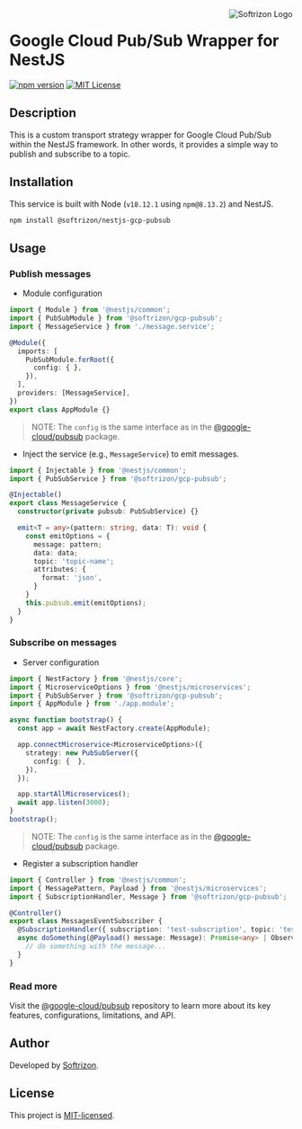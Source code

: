 <img src="https://i.ibb.co/rxN33YX/poweredbysoftrizon.png" alt="Softrizon Logo" title="Softfrizon" align="right"/>

# Google Cloud Pub/Sub Wrapper for NestJS

[![npm version][version-img]][version-url]
[![MIT License][license-img]][license-url]

## Description

This is a custom transport strategy wrapper for Google Cloud Pub/Sub within the
NestJS framework. In other words, it provides a simple way to publish and
subscribe to a topic.

## Installation

This service is built with Node (`v18.12.1` using `npm@8.13.2`) and NestJS.

```bash
npm install @softrizon/nestjs-gcp-pubsub
```

## Usage

### Publish messages

- Module configuration

```ts
import { Module } from '@nestjs/common';
import { PubSubModule } from '@softrizon/gcp-pubsub';
import { MessageService } from './message.service';

@Module({
  imports: [
    PubSubModule.forRoot({
      config: { },
    }),
  ],
  providers: [MessageService],
})
export class AppModule {}

```

> NOTE: The `config` is the same interface as in the [@google-cloud/pubsub][googleapis-url] package.



- Inject the service (e.g., `MessageService`) to emit messages.

```ts
import { Injectable } from '@nestjs/common';
import { PubSubService } from '@softrizon/gcp-pubsub';

@Injectable()
export class MessageService {
  constructor(private pubsub: PubSubService) {}

  emit<T = any>(pattern: string, data: T): void {
    const emitOptions = {
      message: pattern;
      data: data;
      topic: 'topic-name';
      attributes: {
        format: 'json',
      }
    }
    this.pubsub.emit(emitOptions);
  }
}
```



### Subscribe on messages

- Server configuration

```ts
import { NestFactory } from '@nestjs/core';
import { MicroserviceOptions } from '@nestjs/microservices';
import { PubSubServer } from '@softrizon/gcp-pubsub';
import { AppModule } from './app.module';

async function bootstrap() {
  const app = await NestFactory.create(AppModule);

  app.connectMicroservice<MicroserviceOptions>({
    strategy: new PubSubServer({
      config: {  },
    }),
  });

  app.startAllMicroservices();
  await app.listen(3000);
}
bootstrap();
```

>
> NOTE: The `config` is the same interface as in the [@google-cloud/pubsub][googleapis-url] package.
>

- Register a subscription handler

```ts
import { Controller } from '@nestjs/common';
import { MessagePattern, Payload } from '@nestjs/microservices';
import { SubscriptionHandler, Message } from '@softrizon/gcp-pubsub';

@Controller()
export class MessagesEventSubscriber {
  @SubscriptionHandler({ subscription: 'test-subscription', topic: 'test-topic' })
  async doSomething(@Payload() message: Message): Promise<any> | Observable<any> | any {
    // do something with the message...
  }
}
```


### Read more

Visit the [@google-cloud/pubsub][googleapis-url] repository to learn more about its key features,
configurations, limitations, and API.

## Author

Developed by [Softrizon](https://github.com/softrizon).

## License

This project is [MIT-licensed](LICENSE).

[googleapis-url]: https://github.com/googleapis/nodejs-pubsub

[version-img]: https://img.shields.io/npm/v/@softrizon/gcp-pubsub
[version-url]: https://www.npmjs.com/package/@softrizon/gcp-pubsub
[license-img]: https://img.shields.io/npm/l/@softrizon/gcp-pubsub
[license-url]: https://opensource.org/licenses/MIT
